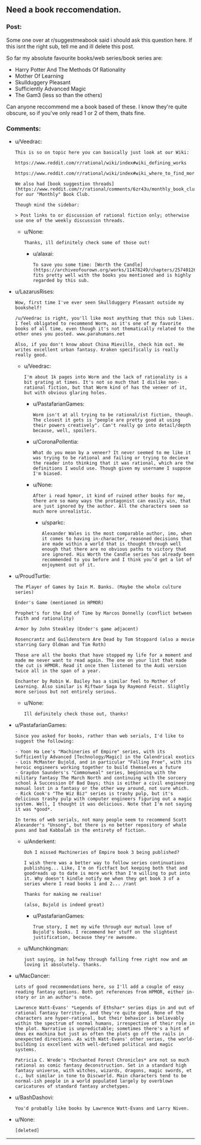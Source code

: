 ## Need a book reccomendation.

### Post:

Some one over at r/suggestmeabook said i should ask this question here. If this isnt the right sub, tell me and ill delete this post.

So far my absolute favourite books/web series/book series are:
- Harry Potter And The Methods Of Rationality
- Mother Of Learning
- Skullduggery Pleasant
- Sufficiently Advanced Magic
- The Gam3 (less so than the others)

Can anyone reccommend me a book based of these. I know they're quite obscure, so if you've only read 1 or 2 of them, thats fine.


### Comments:

- u/Veedrac:
  ```
  This is so on topic here you can basically just look at our Wiki:

  https://www.reddit.com/r/rational/wiki/index#wiki_defining_works

  https://www.reddit.com/r/rational/wiki/index#wiki_where_to_find_more_rational_works

  We also had [book suggestion threads](https://www.reddit.com/r/rational/comments/6zr43u/monthly_book_club_perpetual_book_suggestion/) for our "Monthly" Book Club.

  Though mind the sidebar:

  > Post links to or discussion of rational fiction only; otherwise use one of the weekly discussion threads.
  ```

  - u/None:
    ```
    Thanks, ill definitely check some of those out!
    ```

    - u/alaxai:
      ```
      To save you some time: [Worth the Candle](https://archiveofourown.org/works/11478249/chapters/25740126) fits pretty well with the books you mentioned and is highly regarded by this sub.
      ```

- u/LazarusRises:
  ```
  Wow, first time I've ever seen Skullduggery Pleasant outside my bookshelf! 

  /u/Veedrac is right, you'll like most anything that this sub likes. I feel obligated to recommend Worm, as it's one of my favorite books of all time, even though it's not thematically related to the other ones you posted. www.parahumans.net

  Also, if you don't know about China Mieville, check him out. He writes excellent urban fantasy. Kraken specifically is really really good.
  ```

  - u/Veedrac:
    ```
    I'm about 1k pages into Worm and the lack of rationality is a bit grating at times. It's not so much that I dislike non-rational fiction, but that Worm kind of has the veneer of it, but with obvious glaring holes.
    ```

    - u/PastafarianGames:
      ```
      Worm isn't at all trying to be rational/ist fiction, though. The closest it gets is "people are pretty good at using their powers creatively". Can't really go into detail/depth because, well, spoilers.
      ```

    - u/CoronaPollentia:
      ```
      What do you mean by a veneer? It never seemed to me like it was trying to be rational and failing or trying to decieve the reader into thinking that it was rational, which are the definitions I would use. Though given my username I suppose I'm biased.
      ```

    - u/None:
      ```
      After i read hpmor, it kind of ruined other books for me, there are so many ways the protagonist can easily win, that are just ignored by the author. All the characters seem so much more unrealistic.
      ```

      - u/sparkc:
        ```
        Alexander Wales is the most comparable author, imo, when it comes to having in-character, reasoned decisions that are made within a world that is thought through well enough that there are no obvious paths to victory that are ignored. His Worth the Candle series has already been recommended to you before and I think you’d get a lot of enjoyment out of it.
        ```

- u/ProudTurtle:
  ```
  The Player of Games by Iain M. Banks. (Maybe the whole culture series)

  Ender's Game (mentioned in HPMOR)

  Prophet's for the End of Time by Marcos Donnelly (conflict between faith and rationality)

  Armor by John Steakley (Ender's game adjacent)

  Rosencrantz and Guildenstern Are Dead by Tom Stoppard (also a movie starring Gary Oldman and Tim Roth)

  Those are all the books that have stopped my life for a moment and made me never want to read again. The one on your list that made the cut is HPMOR. Read it once then listened to the Audi version twice all in the span of a year.

  Enchanter by Robin W. Bailey has a similar feel to Mother of Learning. Also similar is Riftwar Saga by Raymond Feist. Slightly more serious but not entirely serious.
  ```

  - u/None:
    ```
    Ill definitely check those out, thanks!
    ```

- u/PastafarianGames:
  ```
  Since you asked for books, rather than web serials, I'd like to suggest the following:

  - Yoon Ha Lee's "Machineries of Empire" series, with its Sufficiently Advanced [Technology/Magic] in the Calendrical exotics
  - Lois McMaster Bujold, and in particular "Falling Free", with its heroic engineers working together to build themselves a future
  - Graydon Saunders's "Commonweal" series, beginning with the military fantasy The March North and continuing with the sorcery school A Succession Of Bad Days; this is either a civil engineering manual lost in a fantasy or the other way around, not sure which.
  - Rick Cook's "The Wiz Biz" series is trashy pulp, but it's delicious trashy pulp with computer engineers figuring out a magic system. Well, I thought it was delicious. Note that I'm not saying it was *good*.

  In terms of web serials, not many people seem to recommend Scott Alexander's "Unsong", but there is no better repository of whale puns and bad Kabbalah in the entirety of fiction.
  ```

  - u/Anderkent:
    ```
    Ooh I missed Machineries of Empire book 3 being published?

    I wish there was a better way to follow series continuations publishing... Like, I'm on fictfact but keeping both that and goodreads up to date is more work than I'm willing to put into it. Why doesn't kindle notify me when they get book 3 of a series where I read books 1 and 2... /rant

    Thanks for making me realise!

    (also, Bujold is indeed great)
    ```

    - u/PastafarianGames:
      ```
      True story, I met my wife through our mutual love of Bujold's books. I recommend her stuff on the slightest justification, because they're awesome.
      ```

  - u/Munchkingman:
    ```
    just saying, im halfway through falling free right now and am loving it absolutely. thanks.
    ```

- u/MacDancer:
  ```
  Lots of good recommendations here, so I'll add a couple of easy reading fantasy options. Both got references from HPMOR, either in-story or in an author's note.

  Lawrence Watt-Evans' *Legends of Ethshar* series dips in and out of rational fantasy territory, and they're quite good. None of the characters are hyper-rational, but their behavior is believably within the spectrum of normal humans, irrespective of their role in the plot. Narrative is unpredictable; sometimes there's a hint of deus ex machina but just as often the plots go off the rails in unexpected directions. As with Watt-Evans' other series, the world-building is excellent with well-defined political and magic systems.

  Patricia C. Wrede's *Enchanted Forest Chronicles* are not so much rational as comic fantasy deconstruction. Set in a standard high fantasy universe, with witches, wizards, dragons, magic swords, et c., but similar in tone to Discworld. Main characters tend to be normal-ish people in a world populated largely by overblown caricatures of standard fantasy archetypes.
  ```

- u/BashDashovi:
  ```
  You'd probably like books by Lawrence Watt-Evans and Larry Niven.
  ```

- u/None:
  ```
  [deleted]
  ```

---

